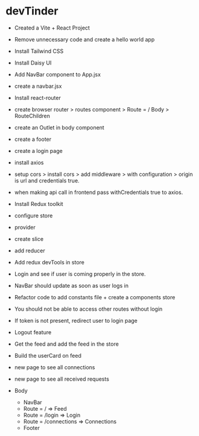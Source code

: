 # devTinder 

- Created a Vite + React Project 
- Remove unnecessary code and create a hello world app 
- Install Tailwind CSS 
- Install Daisy UI 
- Add NavBar component to App.jsx
- create a navbar.jsx
- Install react-router
- create browser router > routes component > Route = / Body > RouteChildren 
- create an Outlet in body component
- create a footer

- create a login page 
- install axios
- setup cors > install cors > add middleware > with configuration > origin is url and credentials true.
- when making api call in frontend pass withCredentials true to axios.
- Install Redux toolkit
- configure store 
- provider 
- create slice 
- add reducer 
- Add redux devTools in store 
- Login and see if user is coming properly in the store.
- NavBar should update as soon as user logs in
- Refactor code to add constants file + create a components store
- You should not be able to access other routes without login 
- If token is not present, redirect user to login page 
- Logout feature
- Get the feed and add the feed in the store
- Build the userCard on feed
- new page to see all connections
- new page to see all received requests 

- Body
    - NavBar
    - Route = / => Feed 
    - Route = /login => Login
    - Route = /connections => Connections 
    - Footer 